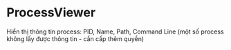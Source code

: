 # ProcessViewer

Hiển thị thông tin process: PID, Name, Path, Command Line (một số process không lấy được thông tin - cần cấp thêm quyền)
